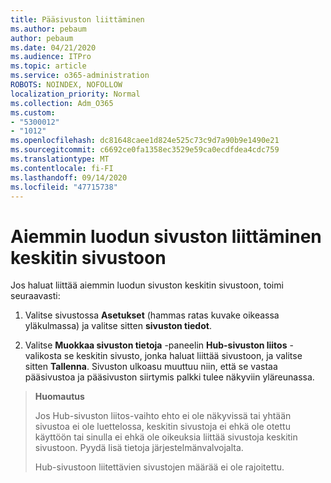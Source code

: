 ```yaml
---
title: Pääsivuston liittäminen
ms.author: pebaum
author: pebaum
ms.date: 04/21/2020
ms.audience: ITPro
ms.topic: article
ms.service: o365-administration
ROBOTS: NOINDEX, NOFOLLOW
localization_priority: Normal
ms.collection: Adm_O365
ms.custom:
- "5300012"
- "1012"
ms.openlocfilehash: dc81648caee1d824e525c73c9d7a90b9e1490e21
ms.sourcegitcommit: c6692ce0fa1358ec3529e59ca0ecdfdea4cdc759
ms.translationtype: MT
ms.contentlocale: fi-FI
ms.lasthandoff: 09/14/2020
ms.locfileid: "47715738"
---
```

# <a name="associate-existing-site-with-a-hub-site"></a>Aiemmin luodun sivuston liittäminen keskitin sivustoon

Jos haluat liittää aiemmin luodun sivuston keskitin sivustoon, toimi seuraavasti:
  
1. Valitse sivustossa **Asetukset** (hammas ratas kuvake oikeassa yläkulmassa) ja valitse sitten **sivuston tiedot**.

2. Valitse **Muokkaa sivuston tietoja** -paneelin **Hub-sivuston liitos** -valikosta se keskitin sivusto, jonka haluat liittää sivustoon, ja valitse sitten **Tallenna**. Sivuston ulkoasu muuttuu niin, että se vastaa pääsivustoa ja pääsivuston siirtymis palkki tulee näkyviin yläreunassa.

>**Huomautus**
>
>Jos Hub-sivuston liitos-vaihto ehto ei ole näkyvissä tai yhtään sivustoa ei ole luettelossa, keskitin sivustoja ei ehkä ole otettu käyttöön tai sinulla ei ehkä ole oikeuksia liittää sivustoja keskitin sivustoon. Pyydä lisä tietoja järjestelmänvalvojalta.
>
>Hub-sivustoon liitettävien sivustojen määrää ei ole rajoitettu.
  